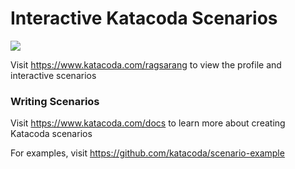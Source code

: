 # Interactive Katacoda Scenarios

[![](http://shields.katacoda.com/katacoda/ragsarang/count.svg)](https://www.katacoda.com/ragsarang "Get your profile on Katacoda.com")

Visit https://www.katacoda.com/ragsarang to view the profile and interactive scenarios

### Writing Scenarios
Visit https://www.katacoda.com/docs to learn more about creating Katacoda scenarios

For examples, visit https://github.com/katacoda/scenario-example
